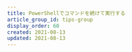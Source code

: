 ```yaml
---
title: PowerShellでコマンドを続けて実行する
article_group_id: tips-group
display_order: 60
created: 2021-08-13
updated: 2021-08-13
---
```

